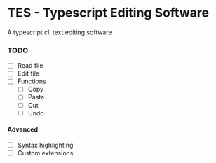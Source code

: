 # TES - Typescript Editing Software
A typescript cli text editing software

### TODO
 - [ ] Read file
 - [ ] Edit file
 - [ ] Functions
    - [ ] Copy
    - [ ] Paste
    - [ ] Cut
    - [ ] Undo 
 
 #### Advanced
 - [ ] Syntax highlighting
 - [ ] Custom extensions
